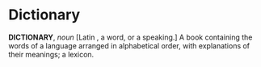 # Dictionary

**DICTIONARY**, _noun_ \[Latin , a word, or a speaking.\] A book containing the words of a language arranged in alphabetical order, with explanations of their meanings; a lexicon.